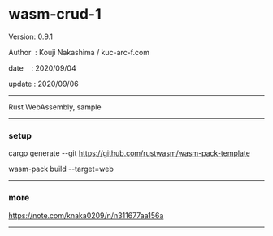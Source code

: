 ﻿# wasm-crud-1

 Version: 0.9.1

 Author  : Kouji Nakashima / kuc-arc-f.com

 date    : 2020/09/04 

 update : 2020/09/06

***

Rust WebAssembly, sample 

***
### setup
cargo generate --git https://github.com/rustwasm/wasm-pack-template

wasm-pack build --target=web

***
### more

https://note.com/knaka0209/n/n311677aa156a

***

